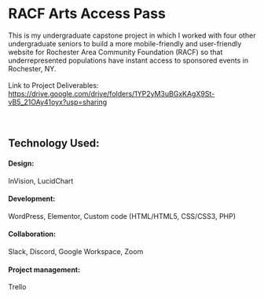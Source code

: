 # RACF Arts Access Pass
This is my undergraduate capstone project in which I worked with four other undergraduate seniors to build a more mobile-friendly and user-friendly website for Rochester Area Community Foundation (RACF) so that underrepresented populations have instant access to sponsored events in Rochester, NY.<br><br>
Link to Project Deliverables: https://drive.google.com/drive/folders/1YP2yM3uBGxKAgX9St-vB5_21OAy41oyx?usp=sharing<br><br><br>
## Technology Used:
#### Design:
InVision, LucidChart<br>  
#### Development:
WordPress, Elementor, Custom code (HTML/HTML5, CSS/CSS3, PHP)<br>
#### Collaboration:
Slack, Discord, Google Workspace, Zoom<br>
#### Project management:
Trello<br>
